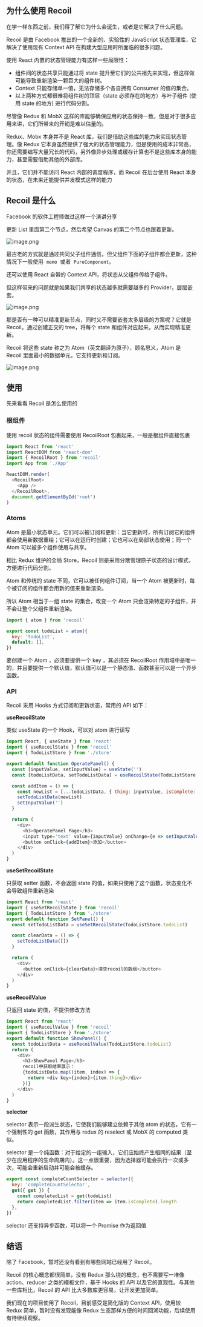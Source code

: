 ## 为什么使用 Recoil

在学一样东西之前，我们得了解它为什么会诞生，或者是它解决了什么问题。

Recoil 是由 Facebook 推出的一个全新的、实验性的 JavaScript 状态管理库，它解决了使用现有 Context API 在构建大型应用时所面临的很多问题。

使用 React 内置的状态管理能力有这样一些局限性：

- 组件间的状态共享只能通过将 state 提升至它们的公共祖先来实现，但这样做可能导致重新渲染一颗巨大的组件树。
- Context 只能存储单一值，无法存储多个各自拥有 Consumer 的值的集合。
- 以上两种方式都很难将组件树的顶层（state 必须存在的地方）与叶子组件 (使用 state 的地方) 进行代码分割。

尽管像 Redux 和 MobX 这样的库能够确保应用的状态保持一致，但是对于很多应用来讲，它们所带来的开销是难以估量的。

Redux、Mobx 本身并不是 React 库，我们是借助这些库的能力来实现状态管理。像 Redux 它本身虽然提供了强大的状态管理能力，但是使用的成本非常高，你还需要编写大量冗长的代码，另外像异步处理或缓存计算也不是这些库本身的能力，甚至需要借助其他的外部库。

并且，它们并不能访问 React 内部的调度程序，而 Recoil 在后台使用 React 本身的状态，在未来还能提供并发模式这样的能力

## Recoil 是什么

Facebook 的软件工程师做过这样一个演讲分享

更新 List 里面第二个节点，然后希望 Canvas 的第二个节点也跟着更新。

![image.png](https://p6-juejin.byteimg.com/tos-cn-i-k3u1fbpfcp/dffdc9d70f13441ea709b3451c7ebaf2~tplv-k3u1fbpfcp-watermark.image)

最古老的方式就是通过共同父子组件通信，但父组件下面的子组件都会更新，这种情况下一般使用  `memo`  或者  `PureComponent`。

还可以使用 React 自带的 Context API，将状态从父组件传给子组件。

但这样带来的问题就是如果我们共享的状态越多就需要越多的 Provider，层层嵌套。

![image.png](https://p1-juejin.byteimg.com/tos-cn-i-k3u1fbpfcp/9e40f5a99a2541bd9bc925c409d8c079~tplv-k3u1fbpfcp-watermark.image)

那是否有一种可以精准更新节点，同时又不需要嵌套太多层级的方案呢？它就是 Recoil。通过创建正交的 tree，将每个 state 和组件对应起来，从而实现精准更新。

Recoil 将这些 state 称之为 Atom（英文翻译为原子），顾名思义，Atom 是 Recoil 里面最小的数据单元，它支持更新和订阅。

![image.png](https://p1-juejin.byteimg.com/tos-cn-i-k3u1fbpfcp/02ae6efc1a48498289dd84db8d3c603d~tplv-k3u1fbpfcp-watermark.image)

## 使用

先来看看 Recoil 是怎么使用的

### 根组件

使用 recoil 状态的组件需要使用 RecoilRoot 包裹起来，一般是根组件直接包裹

```js
import React from 'react'
import ReactDOM from 'react-dom'
import { RecoilRoot } from 'recoil'
import App from './App'

ReactDOM.render(
  <RecoilRoot>
    <App />
  </RecoilRoot>,
  document.getElementById('root')
)
```

### Atoms

Atom 是最小状态单元。它们可以被订阅和更新：当它更新时，所有订阅它的组件都会使用新数据重绘；它可以在运行时创建；它也可以在局部状态使用；同一个 Atom 可以被多个组件使用与共享。

相比 Redux 维护的全局 Store，Recoil 则是采用分散管理原子状态的设计模式，方便进行代码分割。

Atom 和传统的 state 不同，它可以被任何组件订阅，当一个 Atom 被更新时，每个被订阅的组件都会用新的值来重新渲染。

所以 Atom 相当于一组 state 的集合，改变一个 Atom 只会渲染特定的子组件，并不会让整个父组件重新渲染。

```js
import { atom } from 'recoil'

export const todoList = atom({
  key: 'todoList',
  default: [],
})
```

要创建一个 Atom ，必须要提供一个 key ，其必须在 RecoilRoot 作用域中是唯一的，并且要提供一个默认值，默认值可以是一个静态值、函数甚至可以是一个异步函数。

### API

Recoil 采用 Hooks 方式订阅和更新状态，常用的 API 如下：

**useRecoilState**

类似 useState 的一个 Hook，可以对 atom 进行读写

```js
import React, { useState } from 'react'
import { useRecoilState } from 'recoil'
import { TodoListStore } from './store'

export default function OperatePanel() {
  const [inputValue, setInputValue] = useState('')
  const [todoListData, setTodoListData] = useRecoilState(TodoListStore.todoList)

  const addItem = () => {
    const newList = [...todoListData, { thing: inputValue, isComplete: false }]
    setTodoListData(newList)
    setInputValue('')
  }

  return (
    <div>
      <h3>OperatePanel Page</h3>
      <input type='text' value={inputValue} onChange={e => setInputValue(e.target.value)} />
      <button onClick={addItem}>添加</button>
    </div>
  )
}
```

**useSetRecoilState**

只获取 setter 函数，不会返回 state 的值，如果只使用了这个函数，状态变化不会导致组件重新渲染

```js
import React from 'react'
import { useSetRecoilState } from 'recoil'
import { TodoListStore } from './store'
export default function SetPanel() {
  const setTodoListData = useSetRecoilState(TodoListStore.todoList)

  const clearData = () => {
    setTodoListData([])
  }

  return (
    <div>
      <button onClick={clearData}>清空recoil的数组</button>
    </div>
  )
}
```

**useRecoilValue**

只返回 state 的值，不提供修改方法

```js
import React from 'react'
import { useRecoilValue } from 'recoil'
import { TodoListStore } from './store'
export default function ShowPanel() {
  const todoListData = useRecoilValue(TodoListStore.todoList)
  return (
    <div>
      <h3>ShowPanel Page</h3>
      recoil中获取结果展示：
      {todoListData.map((item, index) => {
        return <div key={index}>{item.thing}</div>
      })}
    </div>
  )
}
```

**selector**

selector 表示一段派生状态，它使我们能够建立依赖于其他 atom 的状态。它有一个强制性的 get 函数，其作用与 redux 的 reselect 或 MobX 的 computed 类似。

selector 是一个纯函数：对于给定的一组输入，它们应始终产生相同的结果（至少在应用程序的生命周期内）。这一点很重要，因为选择器可能会执行一次或多次，可能会重新启动并可能会被缓存。

```js
export const completeCountSelector = selector({
  key: 'completeCountSelector',
  get({ get }) {
    const completedList = get(todoList)
    return completedList.filter(item => item.isComplete).length
  },
})
```

selector 还支持异步函数，可以将一个 Promise 作为返回值

## 结语

除了 Facebook，暂时还没有看到有哪些网站已经用了 Recoil。

Recoil 的核心概念都很简单，没有 Redux 那么绕的概念，也不需要写一堆像 action、reducer 之类的模板文件，基于 Hooks 的 API 以及它的直观性。与其他一些库相比，Recoil 的 API 比大多数库更容易，让开发更加简单。

我们现在的项目使用了 Recoil，目前感受是简化版的 Context API，使用较 Redux 简单，暂时没有发现能像 Redux 生态那样方便的时间回溯功能，后续使用有待继续观察。
